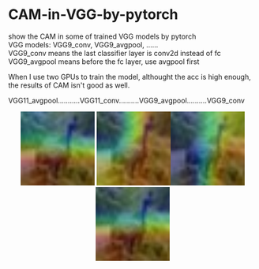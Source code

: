 # CAM-in-VGG-by-pytorch
show the CAM in some of trained VGG models by pytorch  
VGG models: VGG9_conv, VGG9_avgpool,  ......  
VGG9_conv means the last classifier layer is conv2d instead of fc  
VGG9_avgpool means before the fc layer, use avgpool first  

When I use two GPUs to train the model, althought the acc is high enough, the results of CAM isn't good as well.  

VGG11_avgpool...........VGG11_conv..........VGG9_avgpool..........VGG9_conv
<div align=center><img src="https://github.com/IDayday/CAM-in-VGG-by-pytorch/blob/main/CAM4_VGG11_avgpool.jpg" width="150" alt="test4.jpg VGG11_avgpool ">
<img src="https://github.com/IDayday/CAM-in-VGG-by-pytorch/blob/main/CAM4_VGG11_conv.jpg" width="150" alt="test4.jpg VGG11_conv "><img src="https://github.com/IDayday/CAM-in-VGG-by-pytorch/blob/main/CAM4_VGG9_avgpool.jpg" width="150" alt="test4.jpg VGG9_avgpool "/><img src="https://github.com/IDayday/CAM-in-VGG-by-pytorch/blob/main/CAM4_VGG9_conv.jpg" width="150" alt="test4.jpg VGG9_conv "/></div>
